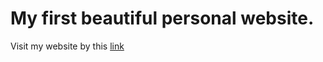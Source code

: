 # My first beautiful personal website.

<p>Visit my website by this <a href="https://mohammad-zrar.github.io/personal-info-first-website/">link</a>
